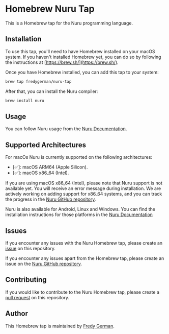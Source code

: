 # Homebrew Nuru Tap

This is a Homebrew tap for the Nuru programming language.

## Installation

To use this tap, you'll need to have Homebrew installed on your macOS system. If you haven't installed Homebrew yet, you can do so by following the instructions at [https://brew.sh/](https://brew.sh/).

Once you have Homebrew installed, you can add this tap to your system:

```bash
brew tap fredygerman/nuru-tap
```

After that, you can install the Nuru compiler:

```bash
brew install nuru
```

## Usage

You can follow Nuru usage from the [Nuru Documentation](https://nyaraka.vercel.app/).

## Supported Architectures

For macOs Nuru is currently supported on the following architectures:

- [✅]: macOS ARM64 (Apple Silicon).
- [✅]: macOS x86_64 (Intel).

If you are using macOS x86_64 (Intel), please note that Nuru support is not available yet. You will receive an error message during installation. We are actively working on adding support for x86_64 systems, and you can track the progress in the [Nuru GitHub repository](https://github.com/NuruProgramming/Nuru).

Nuru is also available for Android, Linux and Windows. You can find the installation instructions for those platforms in the [Nuru Documentation](https://nyaraka.vercel.app/)

## Issues

If you encounter any issues with the Nuru Homebrew tap, please create an [issue](https://github.com/fredygerman/homebrew-nuru-tap/issues) on this repository.

If you encounter any issues apart from the Homebrew tap, please create an issue on the [Nuru GitHub repository](https://github.com/NuruProgramming/Nuru).

## Contributing

If you would like to contribute to the Nuru Homebrew tap, please create a [pull request](https://github.com/fredygerman/homebrew-nuru-tap/pulls) on this repository.

## Author

This Homebrew tap is maintained by [Fredy German](https://github.com/fredygerman).
